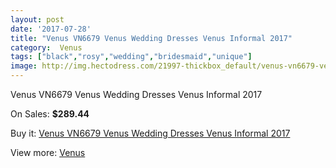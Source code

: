 ```yaml
---
layout: post
date: '2017-07-28'
title: "Venus VN6679 Venus Wedding Dresses Venus Informal 2017"
category:  Venus
tags: ["black","rosy","wedding","bridesmaid","unique"]
image: http://img.hectodress.com/21997-thickbox_default/venus-vn6679-venus-wedding-dresses-venus-informal-2012.jpg
---
```

Venus VN6679 Venus Wedding Dresses Venus Informal 2017

On Sales: **$289.44**
<a href="https://www.hectodress.com/-venus/10190-venus-vn6679-venus-wedding-dresses-venus-informal-2012.html"><amp-img layout="responsive" width="600" height="600" src="//img.hectodress.com/21997-thickbox_default/venus-vn6679-venus-wedding-dresses-venus-informal-2012.jpg" alt="Venus VN6679 Venus Wedding Dresses Venus Informal 2017 0" /></a>
<a href="https://www.hectodress.com/-venus/10190-venus-vn6679-venus-wedding-dresses-venus-informal-2012.html"><amp-img layout="responsive" width="600" height="600" src="//img.hectodress.com/21998-thickbox_default/venus-vn6679-venus-wedding-dresses-venus-informal-2012.jpg" alt="Venus VN6679 Venus Wedding Dresses Venus Informal 2017 1" /></a>

Buy it: [Venus VN6679 Venus Wedding Dresses Venus Informal 2017](https://www.hectodress.com/-venus/10190-venus-vn6679-venus-wedding-dresses-venus-informal-2012.html "Venus VN6679 Venus Wedding Dresses Venus Informal 2017")

View more: [ Venus](https://www.hectodress.com/167--venus " Venus")